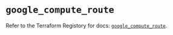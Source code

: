 # `google_compute_route`

Refer to the Terraform Registory for docs: [`google_compute_route`](https://registry.terraform.io/providers/hashicorp/google/5.10.0/docs/resources/compute_route).
